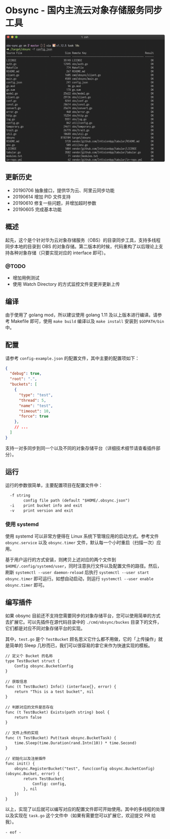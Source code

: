 <!--
  File: README.md
  Author: Ming Cheng<mingcheng@outlook.com>

  Created Date: Monday, June 10th 2019, 10:46:14 am
  Last Modified: Monday, June 17th 2019, 4:10:42 pm

  http://www.opensource.org/licenses/MIT
-->
# Obsync - 国内主流云对象存储服务同步工具

![screenshots.png](screenshots.png)

## 更新历史

* 20190706 抽象接口，提供华为云、阿里云同步功能
* 20190614 增加 PID 文件支持
* 20190610 修复一些问题，并增加超时参数
* 20190605 完成基本功能

## 概述


起先，这个是个针对华为云对象存储服务（OBS）的目录同步工具，支持多线程同步本地的目录到 OBS 的对象存储。第二版本的时候，代码重构了以后理论上支持各种对象存储（只要实现对应的 interface 即可）。

### @TODO

* 增加用例测试
* 使用 Watch Directory 的方式监控文件变更并更新上传

## 编译

由于使用了 golang mod，所以建议使用 golang 1.11 及以上版本进行编译。请参考 Makefile 即可，使用 `make build` 编译以及 `make install` 安装到 `$GOPATH/bin` 中。

## 配置

请参考 `config-example.json` 的配置文件，其中主要的配置项如下：

```json
{
  "debug": true,
  "root": ".",
  "buckets": [
    {
      "type": "test",
      "thread": 5,
      "name": "test",
      "timeout": 10,
      "force": true
    },
    // ...
  ]
}
```

支持一对多同步到同一个以及不同的对象存储平台（详细技术细节请查看插件部分）。

## 运行

运行的参数很简单，主要配置项目在配置文件中：

```
  -f string
        config file path (default "$HOME/.obsync.json")
  -i    print bucket info and exit
  -v    print version and exit
```

### 使用 systemd

使用 systemd 可以非常方便得在 Linux 系统下管理应用的启动方式。参考文件 `obsync.service` 以及 `obsync.timer` 文件，默认每一个小时重启（扫描一次）应用。

基于用户运行的方式安装，则拷贝上述对应的两个文件到 `$HOME/.config/systemd/user`，同时注意执行文件以及配置文件的路径。然后，刷新 `systemctl --user daemon-reload` 后执行 `systemctl --user start obsync.timer` 即可运行。如想自动启动，则运行 `systemctl --user enable obsync.timer` 即可。

## 编写插件

如果 obsync 目前还不支持您需要同步的对象存储平台，您可以使用简单的方式去扩展它。可以先插件在源代码目录中的 `./cmd/obsync/buckes` 目录下的文件，它们都是对应不同对象存储平台的实现。

其中，`test.go` 是个 `TestBucket` 顾名思义它什么都不用做，它的「上传操作」就是简单的 Sleep 几秒而已，我们可以很容易的拿它来作为快速实现的模板。

```golang
// 定义个 Bucket 的名称
type TestBucket struct {
	Config obsync.BucketConfig
}

// 获取信息
func (t TestBucket) Info() (interface{}, error) {
	return "This is a test bucket", nil
}

// 判断对应的文件是否存在
func (t TestBucket) Exists(path string) bool {
	return false
}

// 文件上传的实现
func (t TestBucket) Put(task obsync.BucketTask) {
	time.Sleep(time.Duration(rand.Intn(10)) * time.Second)
}

// 初始化以及注册插件
func init() {
	obsync.RegisterBucket("test", func(config obsync.BucketConfig) (obsync.Bucket, error) {
		return TestBucket{
			Config: config,
		}, nil
	})
}
```

以上，实现了以后就可以编写对应的配置文件即可开始使用。其中的多线程的处理以及实现在 `task.go` 这个文件中（如果有需要您可以扩展它，欢迎提交 PR 给我）。


`- eof -`
